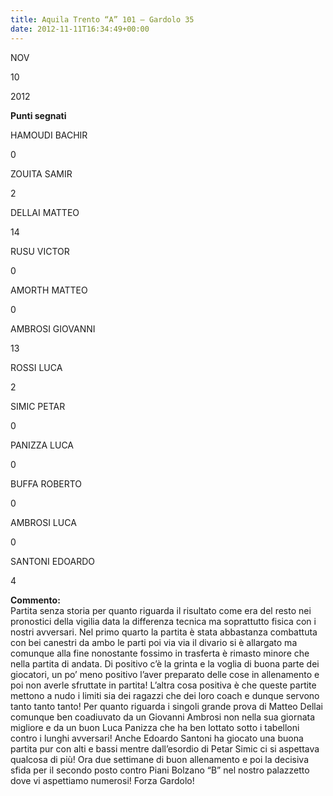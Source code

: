 ```yaml
---
title: Aquila Trento “A” 101 – Gardolo 35
date: 2012-11-11T16:34:49+00:00
---
```

NOV

10

2012

**Punti segnati**

HAMOUDI BACHIR

0

ZOUITA SAMIR

2

DELLAI MATTEO

14

RUSU VICTOR

0

AMORTH MATTEO

0

AMBROSI GIOVANNI

13

ROSSI LUCA

2

SIMIC PETAR

0

PANIZZA LUCA

0

BUFFA ROBERTO

0

AMBROSI LUCA

0

SANTONI EDOARDO

4

**Commento:**  
Partita senza storia per quanto riguarda il risultato come era del resto nei pronostici della vigilia data la differenza tecnica ma soprattutto fisica con i nostri avversari. Nel primo quarto la partita è stata abbastanza combattuta con bei canestri da ambo le parti poi via via il divario si è allargato ma comunque alla fine nonostante fossimo in trasferta è rimasto minore che nella partita di andata. Di positivo c’è la grinta e la voglia di buona parte dei giocatori, un po’ meno positivo l’aver preparato delle cose in allenamento e poi non averle sfruttate in partita! L’altra cosa positiva è che queste partite mettono a nudo i limiti sia dei ragazzi che dei loro coach e dunque servono tanto tanto tanto! Per quanto riguarda i singoli grande prova di Matteo Dellai comunque ben coadiuvato da un Giovanni Ambrosi non nella sua giornata migliore e da un buon Luca Panizza che ha ben lottato sotto i tabelloni contro i lunghi avversari! Anche Edoardo Santoni ha giocato una buona partita pur con alti e bassi mentre dall’esordio di Petar Simic ci si aspettava qualcosa di più! Ora due settimane di buon allenamento e poi la decisiva sfida per il secondo posto contro Piani Bolzano “B” nel nostro palazzetto dove vi aspettiamo numerosi! Forza Gardolo!
